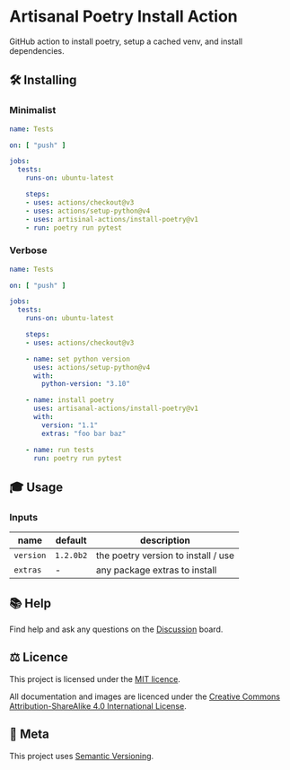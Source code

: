 # Artisanal Poetry Install Action

<p class="lead">
GitHub action to install poetry, setup a cached venv, and install dependencies.
</p>


## 🛠 Installing

### Minimalist

```yaml
name: Tests

on: [ "push" ]

jobs:
  tests:
    runs-on: ubuntu-latest

    steps:
    - uses: actions/checkout@v3
    - uses: actions/setup-python@v4
    - uses: artisinal-actions/install-poetry@v1
    - run: poetry run pytest
```

### Verbose

```yaml
name: Tests

on: [ "push" ]

jobs:
  tests:
    runs-on: ubuntu-latest

    steps:
    - uses: actions/checkout@v3

    - name: set python version
      uses: actions/setup-python@v4
      with:
        python-version: "3.10"

    - name: install poetry
      uses: artisanal-actions/install-poetry@v1
      with:
        version: "1.1"
        extras: "foo bar baz"

    - name: run tests
      run: poetry run pytest
```

## 🎓 Usage

### Inputs

| name      | default   | description                         |
| --------- | --------- | ----------------------------------- |
| `version` | `1.2.0b2` | the poetry version to install / use |
| `extras`  | -         | any package extras to install       |

## 📚 Help

Find help and ask any questions on the [Discussion][discussions] board.

## ⚖️ Licence

This project is licensed under the [MIT licence][mit_licence].

All documentation and images are licenced under the 
[Creative Commons Attribution-ShareAlike 4.0 International License][cc_by_sa].

## 📝 Meta

This project uses [Semantic Versioning][semvar].

[discussions]: https://github.com/orgs/artisanofcode/discussions
[mit_licence]: http://dan.mit-license.org/
[cc_by_sa]: https://creativecommons.org/licenses/by-sa/4.0/
[semvar]: http://semver.org/
